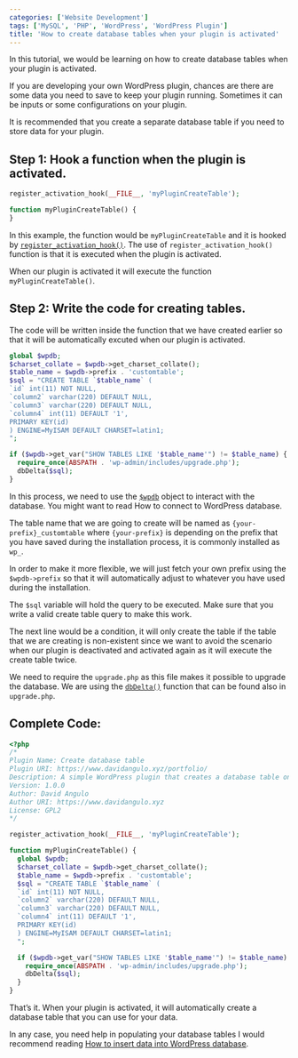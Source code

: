 ```yaml
---
categories: ['Website Development']
tags: ['MySQL', 'PHP', 'WordPress', 'WordPress Plugin']
title: 'How to create database tables when your plugin is activated'
---
```

In this tutorial, we would be learning on how to create database tables when your plugin is activated.

If you are developing your own WordPress plugin, chances are there are some data you need to save to keep your plugin running. Sometimes it can be inputs or some configurations on your plugin.

It is recommended that you create a separate database table if you need to store data for your plugin.

## Step 1: Hook a function when the plugin is activated.
```php
register_activation_hook(__FILE__, 'myPluginCreateTable');

function myPluginCreateTable() {
}
```

In this example, the function would be `myPluginCreateTable` and it is hooked by [`register_activation_hook()`](https://codex.wordpress.org/Function_Reference/register_activation_hook). The use of `register_activation_hook()` function is that it is executed when the plugin is activated.

When our plugin is activated it will execute the function `myPluginCreateTable()`.

## Step 2: Write the code for creating tables.
The code will be written inside the function that we have created earlier so that it will be automatically excuted when our plugin is activated.

```php
global $wpdb;
$charset_collate = $wpdb->get_charset_collate();
$table_name = $wpdb->prefix . 'customtable';
$sql = "CREATE TABLE `$table_name` (
`id` int(11) NOT NULL,
`column2` varchar(220) DEFAULT NULL,
`column3` varchar(220) DEFAULT NULL,
`column4` int(11) DEFAULT '1',
PRIMARY KEY(id)
) ENGINE=MyISAM DEFAULT CHARSET=latin1;
";

if ($wpdb->get_var("SHOW TABLES LIKE '$table_name'") != $table_name) {
  require_once(ABSPATH . 'wp-admin/includes/upgrade.php');
  dbDelta($sql);
}
```

In this process, we need to use the [`$wpdb`](https://codex.wordpress.org/Class_Reference/wpdb) object to interact with the database. You might want to read How to connect to WordPress database.

The table name that we are going to create will be named as `{your-prefix}_customtable` where `{your-prefix}` is depending on the prefix that you have saved during the installation process, it is commonly installed as `wp_`.

In order to make it more flexible, we will just fetch your own prefix using the `$wpdb->prefix` so that it will automatically adjust to whatever you have used during the installation.

The `$sql` variable will hold the query to be executed. Make sure that you write a valid create table query to make this work.

The next line would be a condition, it will only create the table if the table that we are creating is non-existent since we want to avoid the scenario when our plugin is deactivated and activated again as it will execute the create table twice.

We need to require the `upgrade.php` as this file makes it possible to upgrade the database. We are using the [`dbDelta()`](https://developer.wordpress.org/reference/functions/dbdelta/) function that can be found also in `upgrade.php`.

## Complete Code:
```php
<?php
/*
Plugin Name: Create database table
Plugin URI: https://www.davidangulo.xyz/portfolio/
Description: A simple WordPress plugin that creates a database table on activation.
Version: 1.0.0
Author: David Angulo
Author URI: https://www.davidangulo.xyz
License: GPL2
*/

register_activation_hook(__FILE__, 'myPluginCreateTable');

function myPluginCreateTable() {
  global $wpdb;
  $charset_collate = $wpdb->get_charset_collate();
  $table_name = $wpdb->prefix . 'customtable';
  $sql = "CREATE TABLE `$table_name` (
  `id` int(11) NOT NULL,
  `column2` varchar(220) DEFAULT NULL,
  `column3` varchar(220) DEFAULT NULL,
  `column4` int(11) DEFAULT '1',
  PRIMARY KEY(id)
  ) ENGINE=MyISAM DEFAULT CHARSET=latin1;
  ";

  if ($wpdb->get_var("SHOW TABLES LIKE '$table_name'") != $table_name) {
    require_once(ABSPATH . 'wp-admin/includes/upgrade.php');
    dbDelta($sql);
  }
}
```

That’s it. When your plugin is activated, it will automatically create a database table that you can use for your data.

In any case, you need help in populating your database tables I would recommend reading [How to insert data into WordPress database](/posts/how-to-insert-data-into-wordpress-database/).
